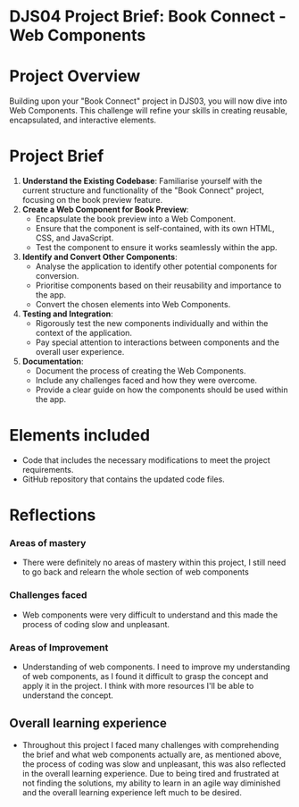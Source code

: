 # DJS04 Project Brief: Book Connect - Web Components

# Project Overview
Building upon your "Book Connect" project in DJS03, you will now dive into Web Components. This challenge will refine your skills in creating reusable, encapsulated, and interactive elements.

# Project Brief
1. **Understand the Existing Codebase**: Familiarise yourself with the current structure and functionality of the "Book Connect" project, focusing on the book preview feature.
2. **Create a Web Component for Book Preview**:
   - Encapsulate the book preview into a Web Component.
   - Ensure that the component is self-contained, with its own HTML, CSS, and JavaScript.
   - Test the component to ensure it works seamlessly within the app.
3. **Identify and Convert Other Components**:
   - Analyse the application to identify other potential components for conversion.
   - Prioritise components based on their reusability and importance to the app.
   - Convert the chosen elements into Web Components.
4. **Testing and Integration**:
   - Rigorously test the new components individually and within the context of the application.
   - Pay special attention to interactions between components and the overall user experience.
5. **Documentation**:
   - Document the process of creating the Web Components.
   - Include any challenges faced and how they were overcome.
   - Provide a clear guide on how the components should be used within the app.

# Elements included 
- Code that includes the necessary modifications to meet the project requirements.
- GitHub repository that contains the updated code files.

# Reflections 

### Areas of mastery 
- There were definitely no areas of mastery within this project, I still need to go back and relearn the whole section of web components 

### Challenges faced 
- Web components were very difficult to understand and this made the process of coding slow and unpleasant.  

### Areas of Improvement 
- Understanding of web components. I need to improve my understanding of web components, as I found it difficult to grasp the concept and apply it in the project. I think with more resources I'll be able to understand the concept.

## Overall learning experience
- Throughout this project I faced many challenges with comprehending the brief and what web components actually are, as mentioned above, the process of coding was slow and unpleasant, this was also reflected in the overall learning experience. Due to being tired and frustrated at not finding the solutions, my ability to learn in an agile way diminished and the overall learning experience left much to be desired.  